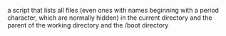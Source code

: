 a script that lists all files (even ones with names beginning with a period character, which are normally hidden) in the current directory and the parent of the working directory and the /boot directory 
